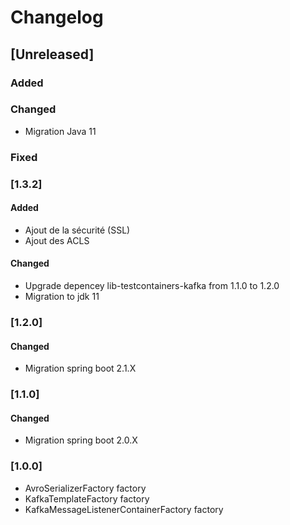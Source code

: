 # Changelog

## [Unreleased]
### Added

### Changed

- Migration Java 11

### Fixed

### [1.3.2]

#### Added

- Ajout de la sécurité (SSL)
- Ajout des ACLS 

#### Changed

- Upgrade depencey lib-testcontainers-kafka from 1.1.0 to 1.2.0 
- Migration to jdk 11

### [1.2.0]

#### Changed

- Migration spring boot 2.1.X

### [1.1.0]

#### Changed

- Migration spring boot 2.0.X

### [1.0.0]

- AvroSerializerFactory factory
- KafkaTemplateFactory factory
- KafkaMessageListenerContainerFactory factory
